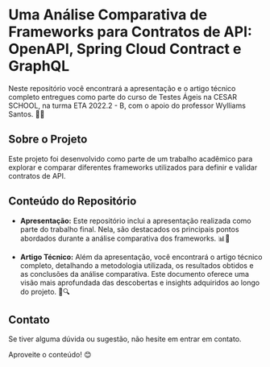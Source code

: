 # Uma Análise Comparativa de Frameworks para Contratos de API: OpenAPI, Spring Cloud Contract e GraphQL

Neste repositório você encontrará a apresentação e o artigo técnico completo entregues como parte do curso de Testes Ágeis na CESAR SCHOOL, na turma ETA 2022.2 - B, com o apoio do professor Wylliams Santos. 📘🔬

## Sobre o Projeto

Este projeto foi desenvolvido como parte de um trabalho acadêmico para explorar e comparar diferentes frameworks utilizados para definir e validar contratos de API. 

## Conteúdo do Repositório

- **Apresentação:** Este repositório inclui a apresentação realizada como parte do trabalho final. Nela, são destacados os principais pontos abordados durante a análise comparativa dos frameworks. 📊📝
  
- **Artigo Técnico:** Além da apresentação, você encontrará o artigo técnico completo, detalhando a metodologia utilizada, os resultados obtidos e as conclusões da análise comparativa. Este documento oferece uma visão mais aprofundada das descobertas e insights adquiridos ao longo do projeto. 📄🔍

## Contato

Se tiver alguma dúvida ou sugestão, não hesite em entrar em contato.

Aproveite o conteúdo! 😊
